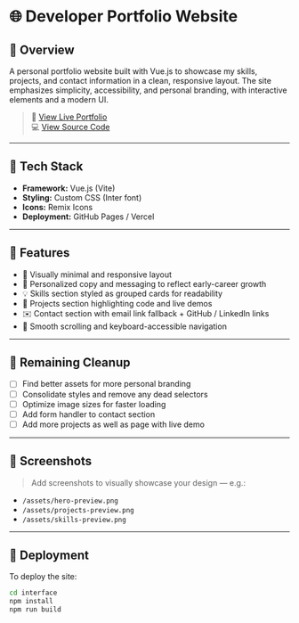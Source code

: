 # 🌐 Developer Portfolio Website

## 📌 Overview

A personal portfolio website built with Vue.js to showcase my skills, projects, and contact information in a clean, responsive layout. The site emphasizes simplicity, accessibility, and personal branding, with interactive elements and a modern UI.

> 🔗 [View Live Portfolio](https://tyreesamurai.github.io/)  
> 💻 [View Source Code](https://github.com/tyreesamurai/portfolio/tree/main/interface)

---

## 🧪 Tech Stack

- **Framework:** Vue.js (Vite)
- **Styling:** Custom CSS (Inter font)
- **Icons:** Remix Icons
- **Deployment:** GitHub Pages / Vercel

---

## 🎯 Features

- 🎨 Visually minimal and responsive layout
- 🧠 Personalized copy and messaging to reflect early-career growth
- 💡 Skills section styled as grouped cards for readability
- 🔗 Projects section highlighting code and live demos
- ✉️ Contact section with email link fallback + GitHub / LinkedIn links
- 🎯 Smooth scrolling and keyboard-accessible navigation

---

## 🚧 Remaining Cleanup

- [ ] Find better assets for more personal branding
- [ ] Consolidate styles and remove any dead selectors
- [ ] Optimize image sizes for faster loading
- [ ] Add form handler to contact section
- [ ] Add more projects as well as page with live demo

---

## 📸 Screenshots

> Add screenshots to visually showcase your design — e.g.:

- `/assets/hero-preview.png`
- `/assets/projects-preview.png`
- `/assets/skills-preview.png`

---

## 🚀 Deployment

To deploy the site:

```bash
cd interface
npm install
npm run build
```

